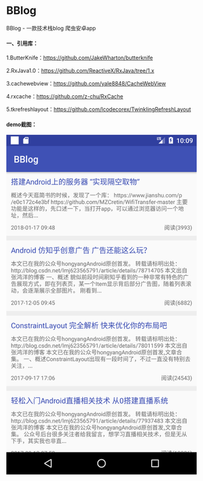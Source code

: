 # BBlog
BBlog - 一款技术栈blog 爬虫安卓app

#### 一、引用库：

1.ButterKnife：https://github.com/JakeWharton/butterknife

2.RxJava1.0：https://github.com/ReactiveX/RxJava/tree/1.x

3.cachewebview：https://github.com/yale8848/CacheWebView

4.rxcache：https://github.com/z-chu/RxCache

5.tkrefreshlayout：https://github.com/lcodecorex/TwinklingRefreshLayout

#### demo截图：
![](screenshots/Screenshot_1516802941.png)

